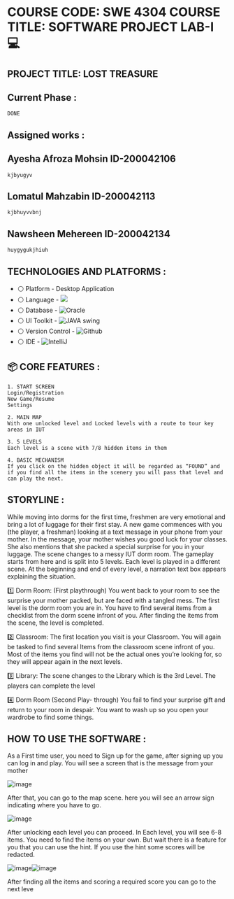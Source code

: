 # COURSE CODE: SWE 4304 COURSE TITLE: SOFTWARE PROJECT LAB-I :computer:

## PROJECT TITLE: LOST TREASURE

## Current Phase :
```
DONE
```

## Assigned works :
 ## Ayesha Afroza Mohsin  ID-200042106
 ```
 kjbyugyv
 ```
 ## Lomatul Mahzabin ID-200042113
 ```
 kjbhuyvvbnj
 ```
 ## Nawsheen Mehereen ID-200042134
 ```
 huygygukjhiuh
 ```
 

## TECHNOLOGIES AND PLATFORMS :
* :white_circle:  Platform   - Desktop Application
* :white_circle:  Language   -  ![](https://img.shields.io/badge/Java-ED8B00?style=for-the-badge&logo=java&logoColor=white)
* :white_circle:  Database   - ![Oracle](https://img.shields.io/badge/Oracle-F80000?style=for-the-badge&logo=Oracle&logoColor=white)
* :white_circle:  UI Toolkit - ![JAVA swing](https://img.shields.io/badge/JAVASwing-0082C9?style=for-the-badge&logo=Ne&logoColor=brightgreen)
* :white_circle:  Version Control - ![Github](https://img.shields.io/badge/GitHub-108000?style=for-the-badge&logo=github&logoColor=white)
* :white_circle:  IDE        - ![IntelliJ](https://img.shields.io/badge/IntelliJ_IDEA-000000.svg?style=for-the-badge&logo=intellij-idea&logoColor=white)


 


 ## :package: CORE FEATURES : 
 ```
 1. START SCREEN
 Login/Registration
 New Game/Resume 
 Settings
 ```
 ```
 2. MAIN MAP
 With one unlocked level and Locked levels with a route to tour key areas in IUT
 ```
 ```
 3. 5 LEVELS
 Each level is a scene with 7/8 hidden items in them
 ```
 ```
 4. BASIC MECHANISM 
 If you click on the hidden object it will be regarded as “FOUND” and if you find all the items in the scenery you will pass that level and can play the next.
 ```

## STORYLINE :
While moving into dorms for the first time, freshmen are very emotional and bring a lot of luggage for their first stay. A new game commences with you (the player, a freshman) looking at a text message in your phone from your mother. In the message, your mother wishes you good luck for your classes. She also mentions that she packed a special surprise for you in your luggage. The scene changes to a messy IUT dorm room. The gameplay starts from here and is split into 5 levels. Each level is played in a different scene. At the beginning and end of every level, a narration text box appears explaining the situation.

:one: Dorm Room:  (First playthrough) You went back to your room to see the surprise your mother packed, but are faced with a tangled mess. The first level is the dorm room you are in. You have to find several items from a checklist from the dorm scene infront of you. After finding the items from the scene, the level is completed.

:two: Classroom: The first location you visit is your Classroom. You will again be tasked to find several Items from the classroom scene infront of you. Most of the items you find will not be the actual ones you’re looking for, so they will appear again in the next levels.

:three: Library:  The scene changes to the Library which is the 3rd Level. The players can complete the level 

:four: Dorm Room (Second Play- through) You fail to find your surprise gift and return to your room in despair. You want to wash up so you open your wardrobe to find some things.
 
 
 ## HOW TO USE THE SOFTWARE :
 
As a First time user, you need to Sign up for the game, after signing up you can log in and play. 
You will see a screen that is the message from your mother 

![image](https://user-images.githubusercontent.com/90206489/209766860-c659fd37-f60b-480c-bad3-263989290cb7.png)


After that, you can go to the map scene. here you will see an arrow sign indicating where you have to go. 

![image](https://user-images.githubusercontent.com/90206489/209767362-be14ea93-989f-409f-b4ce-2c823d38fada.png)


After unlocking each level you can proceed.
In Each level, you will see 6-8 items. You need to find the items on your own. But wait there is a feature for you that you can use the hint. If you use the hint some scores will be redacted.

![image](https://user-images.githubusercontent.com/90206489/209767589-46f4e932-180e-40d4-a9aa-0aae4f891ecc.png)![image](https://user-images.githubusercontent.com/90206489/209767688-09a6c0ef-0129-441f-831e-8ace1f23b2c9.png)

After finding all the items and scoring a required score you can go to the next leve


